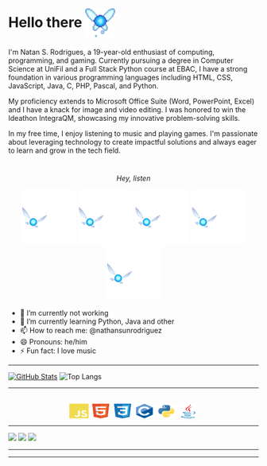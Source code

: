 <h1 align="left"> Hello there 
<img src="navi.gif" width="60" height="60" align="center"  alt="navi"/>
</h1>

I'm Natan S. Rodrigues, a 19-year-old enthusiast of computing, programming, and gaming. Currently pursuing a degree in Computer Science at UniFil and a Full Stack Python course at EBAC, I have a strong foundation in various programming languages including HTML, CSS, JavaScript, Java, C, PHP, Pascal, and Python.

My proficiency extends to Microsoft Office Suite (Word, PowerPoint, Excel) and I have a knack for image and video editing. I was honored to win the Ideathon IntegraQM, showcasing my innovative problem-solving skills.

In my free time, I enjoy listening to music and playing games. I'm passionate about leveraging technology to create impactful solutions and always eager to learn and grow in the tech field.
#

<p align="center">
  <i>Hey, listen</i>
</p>

<p align="center">
  <img src="navi2.gif" width="110" height="110" alt="navi"/>
  <img src="navi2.gif" width="110" height="110" alt="navi"/>
  <img src="navi2.gif" width="110" height="110" alt="navi"/>
  <img src="navi2.gif" width="110" height="110" alt="navi"/>
  <img src="navi2.gif" width="110" height="110" alt="navi"/>
</p>

- 🔭 I’m currently not working 
- 🌱 I’m currently learning Python, Java and other 
- 📫 How to reach me: @nathansunrodriguez
- 😄 Pronouns: he/him
- ⚡ Fun fact: I love music
  
<hr/>

[![GitHub Stats](https://github-readme-stats.vercel.app/api?username=masunsolar&theme=vision-friendly-dark&card_width=400)](https://github.com/masunsolar/github-readme-stats)
![Top Langs](https://github-readme-stats.vercel.app/api/top-langs/?username=masunsolar&layout=compact&theme=vision-friendly-dark&card_width=400)

<hr/>




<div align="center" style="display: inline_block"><br>
  <img align="center" alt="Natan-Js" height="30" width="40" src="https://raw.githubusercontent.com/devicons/devicon/master/icons/javascript/javascript-plain.svg">
  <img align="center" alt="Natan-HTML" height="30" width="40" src="https://raw.githubusercontent.com/devicons/devicon/master/icons/html5/html5-original.svg">
  <img align="center" alt="Natan-CSS" height="30" width="40" src="https://raw.githubusercontent.com/devicons/devicon/master/icons/css3/css3-original.svg">
  <img align="center" alt="Natan-C" height="30" width="40" src="https://raw.githubusercontent.com/devicons/devicon/master/icons/c/c-original.svg">
  <img align="center" alt="Natan-Python" height="30" width="40" src="https://raw.githubusercontent.com/devicons/devicon/master/icons/python/python-original.svg"> 
  <img align="center" alt="Natan-Java" height="30" width="40" src="https://raw.githubusercontent.com/devicons/devicon/master/icons/java/java-original.svg">
</div>

<hr/>

<div> 
  <a href="https://www.instagram.com/nathansunrodriguez/" target="_blank"><img src="https://img.shields.io/badge/-Instagram-%23E4405F?style=for-the-badge&logo=instagram&logoColor=white" target="_blank"></a>
  <a href="masunsolar@gmail.com"><img src="https://img.shields.io/badge/-Gmail-%23333?style=for-the-badge&logo=gmail&logoColor=white" target="_blank"></a>
  <a href="https://www.linkedin.com/in/natanrodrigues/" target="_blank"><img src="https://img.shields.io/badge/-LinkedIn-%230077B5?style=for-the-badge&logo=linkedin&logoColor=white" target="_blank"></a> 
</div>

<hr/>
<hr/>
